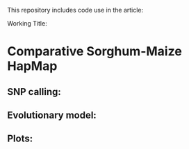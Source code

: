 This repository includes code use in the article:

Working Title:
#  Comparative Sorghum-Maize HapMap

## SNP calling:

## Evolutionary model:

## Plots:
